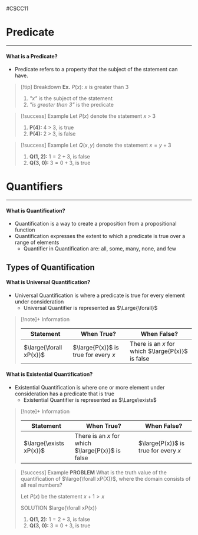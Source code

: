 #CSCC11 
# Predicate
---
#### What is a Predicate?
- Predicate refers to a property that the subject of the statement can have.

> [!tip] Breakdown
> **Ex.** $P(x):$ $x$ is greater than 3
> 
> 1. *"x"* is the subject of the statement
> 2. *"is greater than 3"* is the predicate

> [!success] Example
> Let $P(x)$ denote the statement $x\;>\;3$
> 
> 1. $\textbf{P(4):}\;4\;>\;3,$ is true
> 2. $\textbf{P(4):}\;2\;>\;3,$ is false

> [!success] Example
> Let $Q(x, y)$ denote the statement $x = y + 3$
> 
> 1. $\textbf{Q(1, 2):}\;1 = 2 + 3,$ is false
> 2. $\textbf{Q(3, 0):}\;3 = 0 + 3,$ is true

# Quantifiers
---
#### What is Quantification?
- Quantification is a way to create a proposition from a propositional function
- Quantification expresses the extent to which a predicate is true over a range of elements
	- Quantifier in Quantification are: all, some, many, none, and few
## Types of Quantification
#### What is Universal Quantification?
- Universal Quantification is where a predicate is true for every element under consideration 
	- Universal Quantifier is represented as $\Large{\forall}$
 
 > [!note]+ Information
> 
> | Statement               | When True?                         | When False? |
> | ----------------------- | ---------------------------------- | ----------- |
> | $\large{\forall xP(x)}$ | $\large{P(x)}$ is true for every $x$ | There is an $x$ for which $\large{P(x)}$ is false            |
#### What is Existential Quantification?
- Existential Quantification is where one or more element under consideration has a predicate that is true
	- Existential Quantifier is represented as $\Large\exists$

> [!note]+ Information
> 
> | Statement               | When True?                         | When False? |
> | ----------------------- | ---------------------------------- | ----------- |
> | $\large{\exists xP(x)}$ | There is an $x$ for which $\large{P(x)}$ is false | $\large{P(x)}$ is true for every $x$            |

> [!success] Example
> **PROBLEM** What is the truth value of the quantification of $\large{\forall xP(X)}$, where the domain consists of all real numbers?
> 
> Let $P(x)$ be the statement $x + 1  > x$
> 
> SOLUTION $large{\forall xP(x)}
> 1. $\textbf{Q(1, 2):}\;1 = 2 + 3,$ is false
> 2. $\textbf{Q(3, 0):}\;3 = 0 + 3,$ is true